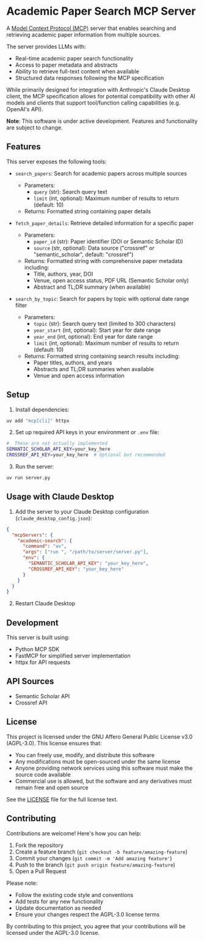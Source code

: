 # Academic Paper Search MCP Server

A [Model Context Protocol (MCP)](https://www.anthropic.com/news/model-context-protocol) server that enables searching and retrieving academic paper information from multiple sources.

The server provides LLMs with:
- Real-time academic paper search functionality  
- Access to paper metadata and abstracts
- Ability to retrieve full-text content when available
- Structured data responses following the MCP specification

While primarily designed for integration with Anthropic's Claude Desktop client, the MCP specification allows for potential compatibility with other AI models and clients that support tool/function calling capabilities (e.g. OpenAI's API).

**Note**: This software is under active development. Features and functionality are subject to change.

## Features

This server exposes the following tools:
- `search_papers`: Search for academic papers across multiple sources
  - Parameters:
    - `query` (str): Search query text
    - `limit` (int, optional): Maximum number of results to return (default: 10)
  - Returns: Formatted string containing paper details
  
- `fetch_paper_details`: Retrieve detailed information for a specific paper
  - Parameters:
    - `paper_id` (str): Paper identifier (DOI or Semantic Scholar ID)
    - `source` (str, optional): Data source ("crossref" or "semantic_scholar", default: "crossref")
  - Returns: Formatted string with comprehensive paper metadata including:
    - Title, authors, year, DOI
    - Venue, open access status, PDF URL (Semantic Scholar only)
    - Abstract and TL;DR summary (when available)

- `search_by_topic`: Search for papers by topic with optional date range filter
  - Parameters:
    - `topic` (str): Search query text (limited to 300 characters)
    - `year_start` (int, optional): Start year for date range 
    - `year_end` (int, optional): End year for date range
    - `limit` (int, optional): Maximum number of results to return (default: 10)
  - Returns: Formatted string containing search results including:
    - Paper titles, authors, and years
    - Abstracts and TL;DR summaries when available
    - Venue and open access information

## Setup

1. Install dependencies:
```sh
uv add "mcp[cli]" httpx
```

2. Set up required API keys in your environment or `.env` file:
```sh
#  These are not actually implemented
SEMANTIC_SCHOLAR_API_KEY=your_key_here 
CROSSREF_API_KEY=your_key_here  # Optional but recommended
```

3. Run the server:
```sh
uv run server.py
```

## Usage with Claude Desktop

1. Add the server to your Claude Desktop configuration (`claude_desktop_config.json`):
```json
{
  "mcpServers": {
    "academic-search": {
      "command": "uv",
      "args": ["run ", "/path/to/server/server.py"],
      "env": {
        "SEMANTIC_SCHOLAR_API_KEY": "your_key_here",
        "CROSSREF_API_KEY": "your_key_here"
      }
    }
  }
}
```

2. Restart Claude Desktop


## Development

This server is built using:
- Python MCP SDK
- FastMCP for simplified server implementation
- httpx for API requests

## API Sources

- Semantic Scholar API
- Crossref API

## License

This project is licensed under the GNU Affero General Public License v3.0 (AGPL-3.0). This license ensures that:

- You can freely use, modify, and distribute this software
- Any modifications must be open-sourced under the same license
- Anyone providing network services using this software must make the source code available
- Commercial use is allowed, but the software and any derivatives must remain free and open source

See the [LICENSE](LICENSE) file for the full license text.

## Contributing

Contributions are welcome! Here's how you can help:

1. Fork the repository
2. Create a feature branch (`git checkout -b feature/amazing-feature`)
3. Commit your changes (`git commit -m 'Add amazing feature'`)
4. Push to the branch (`git push origin feature/amazing-feature`)
5. Open a Pull Request

Please note:
- Follow the existing code style and conventions
- Add tests for any new functionality
- Update documentation as needed
- Ensure your changes respect the AGPL-3.0 license terms

By contributing to this project, you agree that your contributions will be licensed under the AGPL-3.0 license.
